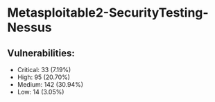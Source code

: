 # Metasploitable2-SecurityTesting-Nessus
## Vulnerabilities:
- Critical: 33 (7.19%)
- High: 95 (20.70%)
- Medium: 142 (30.94%)
- Low: 14 (3.05%)
